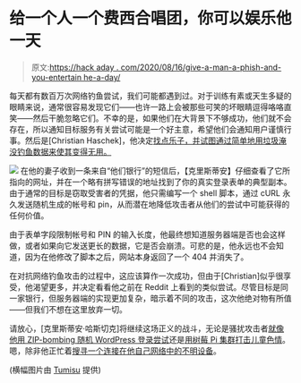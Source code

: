# 给一个人一个费西合唱团，你可以娱乐他一天

> 原文:[https://hack aday . com/2020/08/16/give-a-man-a-phish-and-you-entertain he-a-day/](https://hackaday.com/2020/08/16/give-a-man-a-phish-and-you-entertain-him-for-a-day/)

每天都有数百万次网络钓鱼尝试，我们可能都遇到过。对于训练有素或天生多疑的眼睛来说，通常很容易发现它们——也许一路上会被那些可笑的坏眼睛逗得咯咯直笑——然后干脆忽略它们。不幸的是，如果他们在大背景下不够成功，他们就不会存在，所以通知目标服务有关尝试可能是一个好主意，希望他们会通知用户谨慎行事。然后是[Christian Haschek]，他决定[找点乐子，并试图通过简单地用垃圾淹没钓鱼数据来使其变得无用。](https://blog.haschek.at/2020/stopping-phishing-campaigns-with-bash.html)

[![](../Images/6f0f314102402d081d576b15a62f6e90.png)](https://hackaday.com/wp-content/uploads/2020/08/phishing_script.gif) 在他的妻子收到一条来自“他们银行”的短信后，【克里斯蒂安】仔细查看了它所指向的网址，并在一个略有拼写错误的地址找到了你的真实登录表单的典型副本。由于通常的目标是窃取受害者的凭据，他只需编写一个 shell 脚本，通过 cURL 永久发送随机生成的帐号和 pin，从而潜在地降低攻击者从他们的尝试中可能获得的任何价值。

由于表单字段限制帐号和 PIN 的输入长度，他最终想知道服务器端是否也会这样做，或者如果向它发送更长的数据，它是否会崩溃。可悲的是，他永远也不会知道，因为在他修改了脚本之后，网站本身返回了一个 404 并消失了。

在对抗网络钓鱼攻击的过程中，这应该算作一次成功，但由于[Christian]似乎很享受，他渴望更多，并决定看看他之前在 Reddit 上看到的类似尝试。尽管目标是同一家银行，但服务器端的实现更加复杂，暗示着不同的攻击，这次他绝对物有所值——但我们不想在这里放弃一切。

请放心，[克里斯蒂安·哈斯切克]将继续这场正义的战斗，无论是骚扰攻击者[就像他用 ZIP-bombing 随机 WordPress 登录尝试](https://hackaday.com/2017/07/08/dropping-zip-bombs-on-vulnerability-scanners/)还是[用树莓 Pi 集群打击儿童色情](https://hackaday.com/2018/07/06/solar-pi-cluster-scours-internet-for-nudes/)。嗯，除非他正忙着[搜寻一个连接在他自己网络中的不明设备](https://hackaday.com/2019/01/20/sly-guy-nabs-pi-spy/)。

(横幅图片由 [Tumisu](https://pixabay.com/users/tumisu-148124/) 提供)
